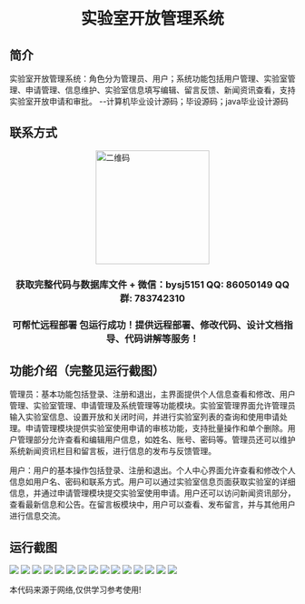 <p><h1 align="center">实验室开放管理系统</h1></p>

## 简介
实验室开放管理系统：角色分为管理员、用户；系统功能包括用户管理、实验室管理、申请管理、信息维护、实验室信息填写编辑、留言反馈、新闻资讯查看，支持实验室开放申请和审批。    --计算机毕业设计源码；毕设源码；java毕业设计源码


## 联系方式
<img src="https://bs-1329754181.cos.ap-shanghai.myqcloud.com/wx.jpg" alt="二维码" style="display: block; margin: 0 auto;" width="200px">
<p><h3 align="center">获取完整代码与数据库文件 + 微信：bysj5151 QQ: 86050149 QQ群: 783742310</h3></p>
<p><h3 align="center">可帮忙远程部署 包运行成功！提供远程部署、修改代码、设计文档指导、代码讲解等服务！</h3></p>

## 功能介绍（完整见运行截图）
管理员：基本功能包括登录、注册和退出，主界面提供个人信息查看和修改、用户管理、实验室管理、申请管理及系统管理等功能模块。实验室管理界面允许管理员输入实验室信息、设置开放和关闭时间，并进行实验室列表的查询和使用申请处理。申请管理模块提供实验室使用申请的审核功能，支持批量操作和单个删除。用户管理部分允许查看和编辑用户信息，如姓名、账号、密码等。管理员还可以维护系统新闻资讯栏目和留言板，进行信息的发布与反馈管理。

用户：用户的基本操作包括登录、注册和退出。个人中心界面允许查看和修改个人信息如用户名、密码和联系方式。用户可以通过实验室信息页面获取实验室的详细信息，并通过申请管理模块提交实验室使用申请。用户还可以访问新闻资讯部分，查看最新信息和公告。在留言板模块中，用户可以查看、发布留言，并与其他用户进行信息交流。


## 运行截图
![](https://bs-1329754181.cos.ap-shanghai.myqcloud.com/ssm/LabOpenManagementSystem/img/001.jpg)
![](https://bs-1329754181.cos.ap-shanghai.myqcloud.com/ssm/LabOpenManagementSystem/img/002.jpg)
![](https://bs-1329754181.cos.ap-shanghai.myqcloud.com/ssm/LabOpenManagementSystem/img/003.jpg)
![](https://bs-1329754181.cos.ap-shanghai.myqcloud.com/ssm/LabOpenManagementSystem/img/004.jpg)
![](https://bs-1329754181.cos.ap-shanghai.myqcloud.com/ssm/LabOpenManagementSystem/img/005.jpg)
![](https://bs-1329754181.cos.ap-shanghai.myqcloud.com/ssm/LabOpenManagementSystem/img/006.jpg)
![](https://bs-1329754181.cos.ap-shanghai.myqcloud.com/ssm/LabOpenManagementSystem/img/007.jpg)
![](https://bs-1329754181.cos.ap-shanghai.myqcloud.com/ssm/LabOpenManagementSystem/img/008.jpg)
![](https://bs-1329754181.cos.ap-shanghai.myqcloud.com/ssm/LabOpenManagementSystem/img/009.jpg)
![](https://bs-1329754181.cos.ap-shanghai.myqcloud.com/ssm/LabOpenManagementSystem/img/010.jpg)
![](https://bs-1329754181.cos.ap-shanghai.myqcloud.com/ssm/LabOpenManagementSystem/img/011.jpg)
![](https://bs-1329754181.cos.ap-shanghai.myqcloud.com/ssm/LabOpenManagementSystem/img/012.jpg)
![](https://bs-1329754181.cos.ap-shanghai.myqcloud.com/ssm/LabOpenManagementSystem/img/013.jpg)
![](https://bs-1329754181.cos.ap-shanghai.myqcloud.com/ssm/LabOpenManagementSystem/img/014.jpg)
![](https://bs-1329754181.cos.ap-shanghai.myqcloud.com/ssm/LabOpenManagementSystem/img/015.jpg)

<p>本代码来源于网络,仅供学习参考使用!</p>
